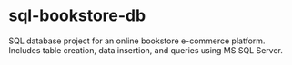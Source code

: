 # sql-bookstore-db
SQL database project for an online bookstore e-commerce platform. Includes table creation, data insertion, and queries using MS SQL Server.
